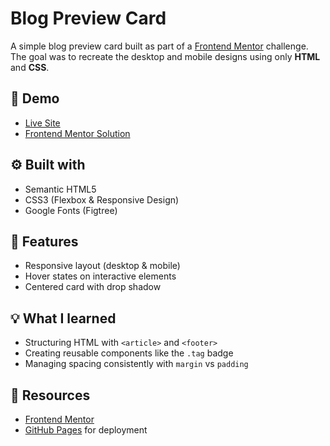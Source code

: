 # Blog Preview Card

A simple blog preview card built as part of a [Frontend Mentor](https://www.frontendmentor.io/) challenge.  
The goal was to recreate the desktop and mobile designs using only **HTML** and **CSS**.

## 🚀 Demo

- [Live Site](https://gr33njow.github.io/Blog-Card/)  
- [Frontend Mentor Solution](https://www.frontendmentor.io/solutions/your-solution-link)  

## ⚙️ Built with

- Semantic HTML5  
- CSS3 (Flexbox & Responsive Design)  
- Google Fonts (Figtree)  

## 📱 Features

- Responsive layout (desktop & mobile)  
- Hover states on interactive elements  
- Centered card with drop shadow  

## 💡 What I learned

- Structuring HTML with `<article>` and `<footer>`  
- Creating reusable components like the `.tag` badge  
- Managing spacing consistently with `margin` vs `padding`  

## 🔗 Resources

- [Frontend Mentor](https://www.frontendmentor.io)  
- [GitHub Pages](https://pages.github.com/) for deployment
